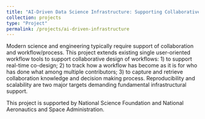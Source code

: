 ```yaml
---
title: "AI-Driven Data Science Infrastructure: Supporting Collaborative Big Data Analytics on the Internet"
collection: projects
type: "Project"
permalink: /projects/ai-driven-infrastructure
---
```


Modern science and engineering typically require support of collaboration and workflow/process. This project extends existing single user-oriented workflow tools to support collaborative design of workflows: 1) to support real-time co-design; 2) to track how a workflow has become as it is for who has done what among multiple contributors; 3) to capture and retrieve collaboration knowledge and decision making process. Reproducibility and scalability are two major targets demanding fundamental infrastructural support.

This project is supported by National Science Foundation and National Aeronautics and Space Administration.
